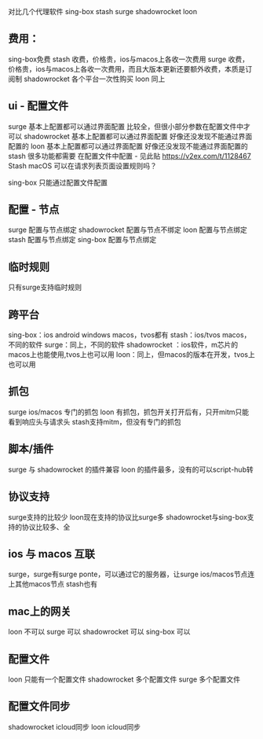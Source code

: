 对比几个代理软件
sing-box
stash
surge
shadowrocket
loon

## 费用：
sing-box免费
stash 收费，价格贵，ios与macos上各收一次费用
surge 收费，价格贵，ios与macos上各收一次费用，而且大版本更新还要额外收费，本质是订阅制
shadowrocket 各个平台一次性购买
loon 同上 

## ui - 配置文件
surge 基本上配置都可以通过界面配置 比较全，但很小部分参数在配置文件中才可以
shadowrocket 基本上配置都可以通过界面配置 好像还没发现不能通过界面配置的
loon 基本上配置都可以通过界面配置 好像还没发现不能通过界面配置的
stash 很多功能都需要 在配置文件中配置 - 见此贴 https://v2ex.com/t/1128467 Stash macOS 可以在请求列表页面设置规则吗？
 
sing-box 只能通过配置文件配置

## 配置 - 节点
surge 配置与节点绑定
shadowrocket 配置与节点不绑定
loon 配置与节点绑定
stash 配置与节点绑定
sing-box 配置与节点绑定

## 临时规则

只有surge支持临时规则


## 跨平台
sing-box：ios android windows macos，tvos都有
stash：ios/tvos macos，不同的软件
surge：同上，不同的软件
shadowrocket ：ios软件，m芯片的macos上也能使用,tvos上也可以用
loon：同上，但macos的版本在开发，tvos上也可以用

## 抓包
surge ios/macos 专门的抓包
loon 有抓包，抓包开关打开后有，只开mitm只能看到响应头与请求头
stash支持mitm，但没有专门的抓包

## 脚本/插件
surge 与 shadowrocket 的插件兼容
loon 的插件最多，没有的可以script-hub转

## 协议支持
surge支持的比较少
loon现在支持的协议比surge多
shadowrocket与sing-box支持的协议比较多、全

## ios 与 macos 互联

surge，surge有surge ponte，可以通过它的服务器，让surge ios/macos节点连上其他macos节点
stash也有

## mac上的网关
loon 不可以
surge 可以
shadowrocket 可以
sing-box 可以

## 配置文件
loon 只能有一个配置文件
shadowrocket 多个配置文件
surge 多个配置文件

## 配置文件同步
shadowrocket icloud同步
loon icloud同步

